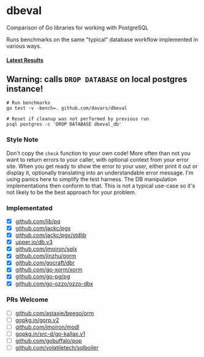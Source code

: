 # dbeval
Comparison of Go libraries for working with PostgreSQL

Runs benchmarks on the same "typical" database workflow implemented in various ways.

#### [Latest Results](https://github.com/davars/dbeval/blob/master/results.txt)

## Warning: calls `DROP DATABASE` on local postgres instance! 

```
# Run benchmarks
go test -v -bench=. github.com/davars/dbeval

# Reset if cleanup was not performed by previous run
psql postgres -c 'DROP DATABASE dbeval_db'
```

### Style Note
Don't copy the `check` function to your own code!  More often than not you want to return errors to your caller, with
optional context from your error site.  When you get ready to show the error to your user, either print it out or
display it, optionally translating into an understandable error message.  I'm using panics here to simplify the test
harness.  The DB manipulation implementations then conform to that.  This is not a typical use-case so it's not likely
to be the best approach for your problem.

### Implementated
- [x] [github.com/lib/pq](https://godoc.org/github.com/lib/pq)
- [x] [github.com/jackc/pgx](https://godoc.org/github.com/jackc/pgx)
- [x] [github.com/jackc/pgx/stdlib](https://godoc.org/github.com/jackc/pgx/stdlib)
- [x] [upper.io/db.v3](https://godoc.org/upper.io/db.v3)
- [x] [github.com/jmoiron/sqlx](https://godoc.org/github.com/jmoiron/sqlx)
- [x] [github.com/jinzhu/gorm](https://godoc.org/github.com/jinzhu/gorm)
- [x] [github.com/gocraft/dbr](https://godoc.org/github.com/gocraft/dbr)
- [x] [github.com/go-xorm/xorm](https://godoc.org/github.com/go-xorm/xorm)
- [x] [github.com/go-pg/pg](https://godoc.org/github.com/go-pg/pg)
- [x] [github.com/go-ozzo/ozzo-dbx](https://godoc.org/github.com/go-ozzo/ozzo-dbx)

### PRs Welcome
- [ ] [github.com/astaxie/beego/orm](https://godoc.org/github.com/astaxie/beego/orm)
- [ ] [gopkg.in/gorp.v2](https://godoc.org/gopkg.in/gorp.v2)
- [ ] [github.com/jmoiron/modl](https://godoc.org/github.com/jmoiron/modl)
- [ ] [gopkg.in/src-d/go-kallax.v1](https://godoc.org/gopkg.in/src-d/go-kallax.v1)
- [ ] [github.com/gobuffalo/pop](https://godoc.org/github.com/gobuffalo/pop)
- [ ] [github.com/volatiletech/sqlboiler](https://godoc.org/github.com/volatiletech/sqlboiler)
